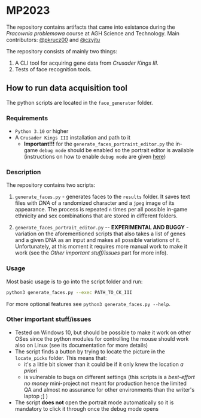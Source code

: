 # MP2023

The repository contains artifacts that came into existance during the *Pracownia problemowa* course at AGH Science and Technology. Main contributors: [@pkrucz00](https://github.com/pkrucz00) and [@czyjtu](https://github.com/czyjtu) 

The repository consists of mainly two things:

1. A CLI tool for acquiring gene data from *Crusader Kings III*.
2. Tests of face recognition tools.

## How to run data acquisition tool

The python scripts are located in the `face_generator` folder.

### Requirements

- `Python 3.10` or higher
- A `Crusader Kings III` installation and path to it
    -  **Important!!!** for the `generate_faces_portraint_editor.py` the in-game `debug mode` should be enabled so the portrait editor is available (instructions on how to enable `debug mode` are given [here](https://www.reddit.com/r/CrusaderKings/comments/ikua0e/a_crash_course_into_ck3_custom_portraits/))  

### Description

The repository contains two scripts:

1. `generate_faces.py` - generates faces to the `results` folder. It saves text files with *DNA* of a randomized character and a `jpeg` image of its appearance. The process is repeated `n` times per all possible in-game ethnicity and sex combinations that are stored in different folders.

2. `generate_faces_portrait_editor.py` -- **EXPERIMENTAL AND BUGGY** - variation on the aforementioned scripts that also takes a list of genes and a given DNA as an input and makes all possible variations of it. Unfortunately, at this moment it requires more manual work to make it work (see the *Other important stuff/issues* part for more info). 

### Usage

Most basic usage is to go into the script folder and run:

```bash
python3 generate_faces.py --exec PATH_TO_CK_III
```

For more optional features see `python3 generate_faces.py --help`.

### Other important stuff/issues
- Tested on Windows 10, but should be possible to make it work on other OSes since the python modules for controlling the mouse should work also on Linux (see its documentation for more details)
- The script finds a button by trying to locate the picture in the `locate_picks` folder. This means that:
    - it's a little bit slower than it could be if it only knew the location *a priori*
    - is vulnerable to bugs on different settings (this scripts is a *best-effort no money* mini-project not meant for production hence the limited QA and almost no assurance for other environments than the writer's laptop ;] )
- The script **does not** open the portrait mode automatically so it is mandatory to click it through once the debug mode opens